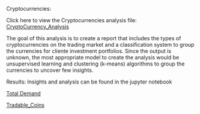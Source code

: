 Cryptocurrencies:

Click here to view the Cryptocurrencies analysis file: [CryptoCurrency_Analysis](https://github.com/vijaycse/Cryptocurrencies/blob/master/crypto_clustering.ipynb)

The goal of this analysis is to create a report that includes the types of cryptocurrencies on the trading market and a classification system to group the currencies for cliente investment portfolios. Since the output is unknown, the most appropriate model to create the analysis would be unsupervised learning and clustering (k-means) algorithms to group the currencies to uncover few insights.

Results:
  Insights and analysis can be found in the jupyter notebook
  
 [Total Demand](https://github.com/vijaycse/Cryptocurrencies/blob/master/images/scatter_plot_Demand_supply.png)
 
 [Tradable_Coins](https://github.com/vijaycse/Cryptocurrencies/blob/master/images/tradable_currencies_table.png)
 
 
 
   
 
